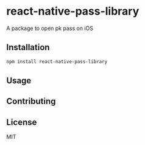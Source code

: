 # react-native-pass-library

A package to open pk pass on iOS

## Installation

```sh
npm install react-native-pass-library
```

## Usage



## Contributing



## License

MIT
